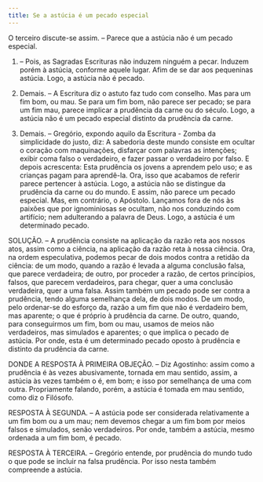 ```yaml
---
title: Se a astúcia é um pecado especial
---
```


O terceiro discute-se assim. – Parece que a astúcia não é um pecado especial.  

1. – Pois, as Sagradas Escrituras não induzem ninguém a pecar. Induzem porém à astúcia, conforme aquele lugar. Afim de se dar aos pequeninas astúcia. Logo, a astúcia não é pecado.  

2. Demais. – A Escritura diz o astuto faz tudo com conselho. Mas para um fim bom, ou mau. Se para um fim bom, não parece ser pecado; se para um fim mau, parece implicar a prudência da carne ou do século. Logo, a astúcia não é um pecado especial distinto da prudência da carne.  

3. Demais. – Gregório, expondo aquilo da Escritura - Zomba da simplicidade do justo, diz: A sabedoria deste mundo consiste em ocultar o coração com maquinações, disfarçar com palavras as intenções; exibir coma falso o verdadeiro, e fazer passar o verdadeiro por falso. E depois acrescenta: Esta prudência os jovens a aprendem pelo uso; e as crianças pagam para aprendê-la. Ora, isso que acabamos de referir parece pertencer à astúcia. Logo, a astúcia não se distingue da prudência da carne ou do mundo. E assim, não parece um pecado especial.  Mas, em contrário, o Apóstolo. Lançamos fora de nós às paixões que por ignominiosas se ocultam, não nos conduzindo com artifício; nem adulterando a palavra de Deus. Logo, a astúcia é um determinado pecado.  

SOLUÇÃO. – A prudência consiste na aplicação da razão reta aos nossos atos, assim como a ciência, na aplicação da razão reta à nossa ciência. Ora, na ordem especulativa, podemos pecar de dois modos contra a retidão da ciência: de um modo, quando a razão é levada a alguma conclusão falsa, que parece verdadeira; de outro, por proceder a razão, de certos princípios, falsos, que parecem verdadeiros, para chegar, quer a uma conclusão verdadeira, quer a uma falsa. Assim também um pecado pode ser contra a prudência, tendo alguma semelhança dela, de dois modos. De um modo, pelo ordenar-se do esforço da, razão a um fim que não é verdadeiro bem, mas aparente; o que é próprio à prudência da carne. De outro, quando, para conseguirmos um fim, bom ou mau, usamos de meios não verdadeiros, mas simulados e aparentes; o que implica o pecado de astúcia. Por onde, esta é um determinado pecado oposto à prudência e distinto da prudência da carne.  

DONDE A RESPOSTA À PRIMEIRA OBJEÇÃO. – Diz Agostinho: assim como a prudência é às vezes abusivamente, tornada em mau sentido, assim, a astúcia às vezes também o é, em bom; e isso por semelhança de uma com outra. Propriamente falando, porém, a astúcia é tomada em mau sentido, como diz o Filósofo.  

RESPOSTA À SEGUNDA. – A astúcia pode ser considerada relativamente a um fim bom ou a um mau; nem devemos chegar a um fim bom por meios falsos e simulados, senão verdadeiros. Por onde, também a astúcia, mesmo ordenada a um fim bom, é pecado.  

RESPOSTA À TERCEIRA. – Gregório entende, por prudência do mundo tudo o que pode se incluir na falsa prudência. Por isso nesta também compreende a astúcia.